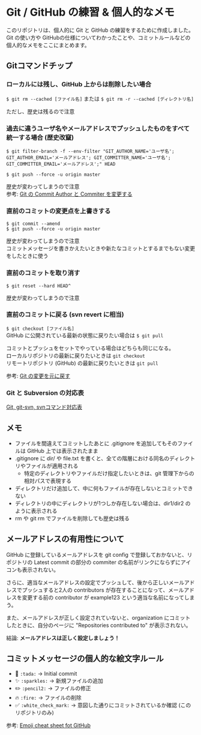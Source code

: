 # Git / GitHub の練習 & 個人的なメモ
このリポジトリは、個人的に Git と GitHub の練習をするために作成しました。  
Git の使い方や GitHubの仕様についてわかったことや、コミットルールなどの個人的なメモをここにまとめます。

## Gitコマンドチップ

### ローカルには残し、GitHub 上からは削除したい場合
`$ git rm --cached [ファイル名]` または `$ git rm -r --cached [ディレクトリ名]`

ただし、歴史は残るので注意

### 過去に違うユーザ名やメールアドレスでプッシュしたものをすべて統一する場合 (歴史改竄)
`$ git filter-branch -f --env-filter "GIT_AUTHOR_NAME='ユーザ名'; GIT_AUTHOR_EMAIL='メールアドレス'; GIT_COMMITTER_NAME='ユーザ名'; GIT_COMMITTER_EMAIL='メールアドレス';" HEAD`

`$ git push --force -u origin master`

歴史が変わってしまうので注意  
参考: [Git の Commit Author と Commiter を変更する](http://qiita.com/sea_mountain/items/d70216a5bc16a88ed932)

### 直前のコミットの変更点を上書きする
`$ git commit --amend`  
`$ git push --force -u origin master`

歴史が変わってしまうので注意  
コミットメッセージを書きかえたいときや新たなコミットとするまでもない変更をしたときに使う

### 直前のコミットを取り消す
`$ git reset --hard HEAD^`

歴史が変わってしまうので注意

### 直前のコミットに戻る (svn revert に相当)
`$ git checkout [ファイル名]`  
GitHub に公開されている最新の状態に戻りたい場合は `$ git pull`

コミットとプッシュをセットでやっている場合はどちらも同じになる。  
ローカルリポジトリの最新に戻りたいときは `git checkout`  
リモートリポジトリ (GitHub) の最新に戻りたいときは `git pull`

参考: [Git の変更を元に戻す](https://www.atlassian.com/ja/git/tutorial/undoing-changes)

### Git と Subversion の対応表
[Git, git-svn, svnコマンド対応表](http://qiita.com/sugarshin/items/0394e9ad867951dd74fe)

## メモ
* ファイルを間違えてコミットしたあとに .gitignore を追加してもそのファイルは GitHub 上では表示されたまま
* .gitignore に dir/ や file.txt を書くと、全ての階層における同名のディレクトリやファイルが適用される
    * 特定のディレクトリやファイルだけ指定したいときは、git 管理下からの相対パスで表現する
* ディレクトリだけ追加して、中に何もファイルが存在しないとコミットできない
* ディレクトリの中にディレクトリが1つしか存在しない場合は、dir1/dir2 のように表示される
* rm や git rm でファイルを削除しても歴史は残る

## メールアドレスの有用性について
GitHub に登録しているメールアドレスを git config で登録しておかないと、リポジトリの Latest commit の部分の commiter の名前がリンクにならずにアイコンも表示されない。

さらに、適当なメールアドレスの設定でプッシュして、後から正しいメールアドレスでプッシュすると2人の contributors が存在することになって、メールアドレスを変更する前の contributor が example123 という適当な名前になってしまう。

また、メールアドレスが正しく設定されていないと、organization にコミットしたときに、自分のページに "Repositories contributed to" が表示されない。

結論: **メールアドレスは正しく設定しましょう！**

## コミットメッセージの個人的な絵文字ルール
* :tada: `:tada:` → Initial commit
* :sparkles: `:sparkles:` → 新規ファイルの追加
* :pencil2: `:pencil2:` → ファイルの修正
* :fire: `:fire:` → ファイルの削除
* :white_check_mark: `:white_check_mark:` → 意図した通りにコミットされているか確認 (このリポジトリのみ)

参考: [Emoji cheat sheet fot GitHub](http://www.emoji-cheat-sheet.com)
